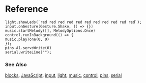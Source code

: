 # Reference

```namespaces
light.showLeds(`red red red red red red red red red red red`);
input.onGesture(Gesture.Shake, () => {})
music.startMelody([], MelodyOptions.Once)
control.runInBackground(() => {
music.playTone(0, 0)
});
pins.A1.servoWrite(0)
serial.writeLine("");
```

### See Also

[blocks](/blocks), [JavaScript](/javascript), [input](/reference/input), [light](/reference/light), [music](/reference/music), [control](/reference/control), [pins](/reference/pins), [serial](/reference/serial)

